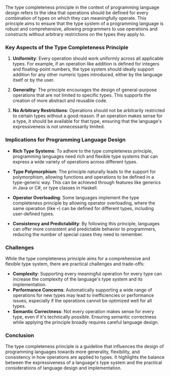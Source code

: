 The type completeness principle in the context of programming language design refers to the idea that operations should be defined for every combination of types on which they can meaningfully operate. This principle aims to ensure that the type system of a programming language is robust and comprehensive, allowing programmers to use operations and constructs without arbitrary restrictions on the types they apply to.

### Key Aspects of the Type Completeness Principle

1. **Uniformity**: Every operation should work uniformly across all applicable types. For example, if an operation like addition is defined for integers and floating-point numbers, the type system should ideally support addition for any other numeric types introduced, either by the language itself or by the user.

2. **Generality**: The principle encourages the design of general-purpose operations that are not limited to specific types. This supports the creation of more abstract and reusable code.

3. **No Arbitrary Restrictions**: Operations should not be arbitrarily restricted to certain types without a good reason. If an operation makes sense for a type, it should be available for that type, ensuring that the language's expressiveness is not unnecessarily limited.

### Implications for Programming Language Design

- **Rich Type Systems**: To adhere to the type completeness principle, programming languages need rich and flexible type systems that can express a wide variety of operations across different types.

- **Type Polymorphism**: The principle naturally leads to the support for polymorphism, allowing functions and operations to be defined in a type-generic way. This can be achieved through features like generics in Java or C#, or type classes in Haskell.

- **Operator Overloading**: Some languages implement the type completeness principle by allowing operator overloading, where the same operation (like `+`) can be defined for different types, including user-defined types.

- **Consistency and Predictability**: By following this principle, languages can offer more consistent and predictable behavior to programmers, reducing the number of special cases they need to remember.

### Challenges

While the type completeness principle aims for a comprehensive and flexible type system, there are practical challenges and trade-offs:

- **Complexity**: Supporting every meaningful operation for every type can increase the complexity of the language's type system and its implementation.
- **Performance Concerns**: Automatically supporting a wide range of operations for new types may lead to inefficiencies or performance issues, especially if the operations cannot be optimized well for all types.
- **Semantic Correctness**: Not every operation makes sense for every type, even if it's technically possible. Ensuring semantic correctness while applying the principle broadly requires careful language design.

### Conclusion

The type completeness principle is a guideline that influences the design of programming languages towards more generality, flexibility, and consistency in how operations are applied to types. It highlights the balance between the expressiveness of a language's type system and the practical considerations of language design and implementation.
